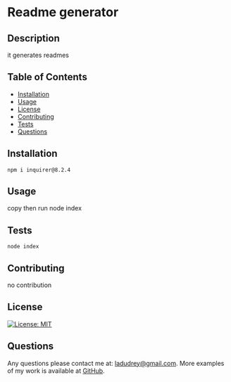 # Readme generator
    
  ## Description
  it generates readmes
  
  ## Table of Contents
  
  - [Installation](#installation)
  - [Usage](#usage)
  - [License](#license)
  - [Contributing](#contributing)
  - [Tests](#tests)
  - [Questions](#questions)
  
  ## Installation
  
  `npm i inquirer@8.2.4`
  
  ## Usage
  
  copy then run node index

  ## Tests
  
  `node index`
  
  ## Contributing
  
  no contribution
  
  ## License
  
  [![License: MIT](https://img.shields.io/badge/License-MIT-blue.svg)](https://opensource.org/licenses/MIT)
   
  ## Questions
  
  Any questions please contact me at: ladudrey@gmail.com. 
  More examples of my work is available at [GitHub](https://github.com/LDudrey).
